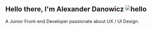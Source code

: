 
  ## Hello there, I'm Alexander Danowicz ![hello](https://i.ibb.co/MRhJwnC/ezgif-com-resize-2.gif)
  A Junior Front-end Developer passionate about UX / UI Design.
